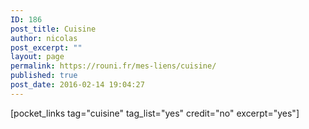 ```yaml
---
ID: 186
post_title: Cuisine
author: nicolas
post_excerpt: ""
layout: page
permalink: https://rouni.fr/mes-liens/cuisine/
published: true
post_date: 2016-02-14 19:04:27
---
```

[pocket_links tag="cuisine" tag_list="yes" credit="no" excerpt="yes"]